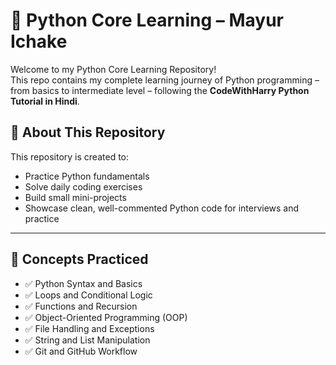 # 🐍 Python Core Learning – Mayur Ichake

Welcome to my Python Core Learning Repository!  
This repo contains my complete learning journey of Python programming – from basics to intermediate level – following the **CodeWithHarry Python Tutorial in Hindi**.

## 📌 About This Repository

This repository is created to:
- Practice Python fundamentals
- Solve daily coding exercises
- Build small mini-projects
- Showcase clean, well-commented Python code for interviews and practice

---

## 🧠 Concepts Practiced

- ✅ Python Syntax and Basics  
- ✅ Loops and Conditional Logic  
- ✅ Functions and Recursion  
- ✅ Object-Oriented Programming (OOP)  
- ✅ File Handling and Exceptions  
- ✅ String and List Manipulation  
- ✅ Git and GitHub Workflow


